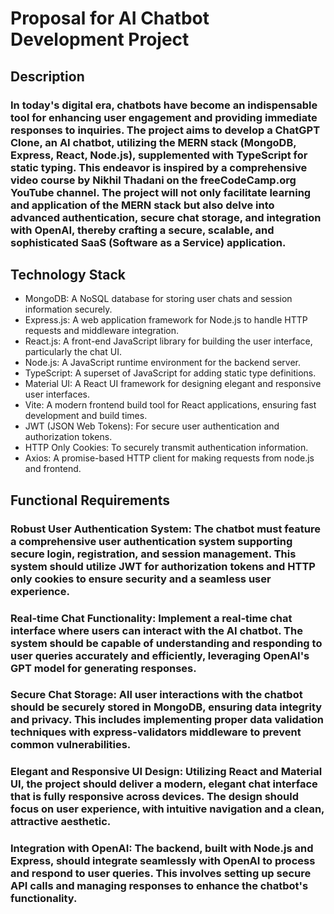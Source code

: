 # Proposal for AI Chatbot Development Project

## Description

### In today's digital era, chatbots have become an indispensable tool for enhancing user engagement and providing immediate responses to inquiries. The project aims to develop a ChatGPT Clone, an AI chatbot, utilizing the MERN stack (MongoDB, Express, React, Node.js), supplemented with TypeScript for static typing. This endeavor is inspired by a comprehensive video course by Nikhil Thadani on the freeCodeCamp.org YouTube channel. The project will not only facilitate learning and application of the MERN stack but also delve into advanced authentication, secure chat storage, and integration with OpenAI, thereby crafting a secure, scalable, and sophisticated SaaS (Software as a Service) application.

## Technology Stack

-   MongoDB: A NoSQL database for storing user chats and session information securely.
-   Express.js: A web application framework for Node.js to handle HTTP requests and middleware integration.
-   React.js: A front-end JavaScript library for building the user interface, particularly the chat UI.
-   Node.js: A JavaScript runtime environment for the backend server.
-   TypeScript: A superset of JavaScript for adding static type definitions.
-   Material UI: A React UI framework for designing elegant and responsive user interfaces.
-   Vite: A modern frontend build tool for React applications, ensuring fast development and build times.
-   JWT (JSON Web Tokens): For secure user authentication and authorization tokens.
-   HTTP Only Cookies: To securely transmit authentication information.
-   Axios: A promise-based HTTP client for making requests from node.js and frontend.

## Functional Requirements

### Robust User Authentication System: The chatbot must feature a comprehensive user authentication system supporting secure login, registration, and session management. This system should utilize JWT for authorization tokens and HTTP only cookies to ensure security and a seamless user experience.

### Real-time Chat Functionality: Implement a real-time chat interface where users can interact with the AI chatbot. The system should be capable of understanding and responding to user queries accurately and efficiently, leveraging OpenAI's GPT model for generating responses.

### Secure Chat Storage: All user interactions with the chatbot should be securely stored in MongoDB, ensuring data integrity and privacy. This includes implementing proper data validation techniques with express-validators middleware to prevent common vulnerabilities.

### Elegant and Responsive UI Design: Utilizing React and Material UI, the project should deliver a modern, elegant chat interface that is fully responsive across devices. The design should focus on user experience, with intuitive navigation and a clean, attractive aesthetic.

### Integration with OpenAI: The backend, built with Node.js and Express, should integrate seamlessly with OpenAI to process and respond to user queries. This involves setting up secure API calls and managing responses to enhance the chatbot's functionality.

